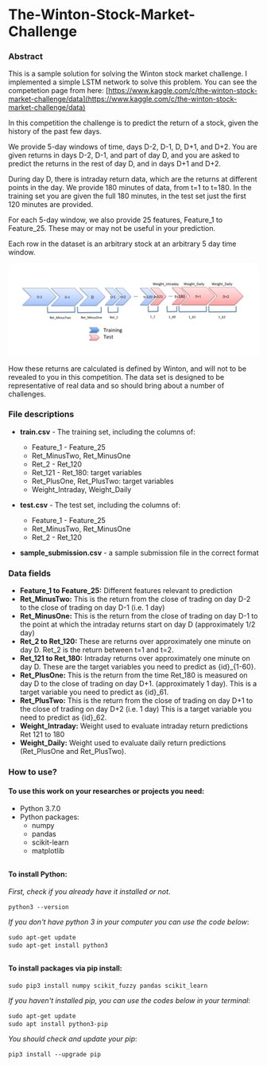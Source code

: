 # The-Winton-Stock-Market-Challenge

### Abstract
This is a sample solution for solving the Winton stock market challenge. I implemented a simple LSTM network to solve this problem. You can see the competetion page from here:
[https://www.kaggle.com/c/the-winton-stock-market-challenge/data](https://www.kaggle.com/c/the-winton-stock-market-challenge/data)

In this competition the challenge is to predict the return of a stock, given the history of the past few days. 

We provide 5-day windows of time, days D-2, D-1, D, D+1, and D+2. You are given returns in days D-2, D-1, and part of day D, and you are asked to predict the returns in the rest of day D, and in days D+1 and D+2.

During day D, there is intraday return data, which are the returns at different points in the day. We provide 180 minutes of data, from t=1 to t=180. In the training set you are given the full 180 minutes, in the test set just the first 120 minutes are provided.

For each 5-day window, we also provide 25 features, Feature_1 to Feature_25. These may or may not be useful in your prediction.

Each row in the dataset is an arbitrary stock at an arbitrary 5 day time window.

![Datset description](Images/Dataset.jpg)

How these returns are calculated is defined by Winton, and will not to be revealed to you in this competition. The data set is designed to be representative of real data and so should bring about a number of challenges.

### File descriptions
* __train.csv__ - The training set, including the columns of:
    * Feature_1 - Feature_25
    * Ret_MinusTwo, Ret_MinusOne
    * Ret_2 - Ret_120
    * Ret_121 - Ret_180: target variables
    * Ret_PlusOne, Ret_PlusTwo: target variables
    * Weight_Intraday, Weight_Daily

* __test.csv__ - The test set, including the columns of:
    * Feature_1 - Feature_25
    * Ret_MinusTwo, Ret_MinusOne
    * Ret_2 - Ret_120
* __sample_submission.csv__ - a sample submission file in the correct format

### Data fields
* __Feature_1 to Feature_25:__ Different features relevant to prediction
* __Ret_MinusTwo:__  This is the return from the close of trading on day D-2 to the close of trading on day D-1 (i.e. 1 day)
* __Ret_MinusOne:__ This is the return from the close of trading on day D-1 to the point at which the intraday returns start on day D (approximately 1/2 day)
* __Ret_2 to Ret_120:__ These are returns over approximately one minute on day D. Ret_2 is the return between t=1 and t=2. 
* __Ret_121 to Ret_180:__ Intraday returns over approximately one minute on day D. These are the target variables you need to predict as {id}_{1-60}. 
* __Ret_PlusOne:__ This is the return from the time Ret_180 is measured on day D to the close of trading on day D+1. (approximately 1
day). This is a target variable you need to predict as {id}_61. 
* __Ret_PlusTwo:__ This is the return from the close of trading on day D+1 to the close of trading on day D+2 (i.e. 1 day) This is a target variable you need to predict as {id}_62. 
* __Weight_Intraday:__ Weight used to evaluate intraday return predictions Ret 121 to 180
* __Weight_Daily:__ Weight used to evaluate daily return predictions (Ret_PlusOne and Ret_PlusTwo).

### How to use?

#### To use this work on your researches or projects you need:
* Python 3.7.0
* Python packages:
	* numpy
	* pandas
	* scikit-learn
	* matplotlib

##

#### To install Python:
_First, check if you already have it installed or not_.
~~~~
python3 --version
~~~~
_If you don't have python 3 in your computer you can use the code below_:
~~~~
sudo apt-get update
sudo apt-get install python3
~~~~
##

#### To install packages via pip install:
~~~~
sudo pip3 install numpy scikit_fuzzy pandas scikit_learn
~~~~
_If you haven't installed pip, you can use the codes below in your terminal_:
~~~~
sudo apt-get update
sudo apt install python3-pip
~~~~
_You should check and update your pip_:
~~~~
pip3 install --upgrade pip
~~~~
##